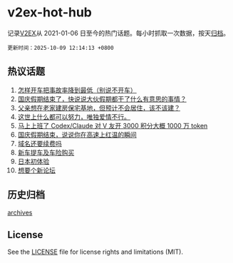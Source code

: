 # v2ex-hot-hub

 记录[V2EX](https://www.v2ex.com/)从 2021-01-06 日至今的热门话题。每小时抓取一次数据，按天[归档](archives)。

`更新时间：2025-10-09 12:14:13 +0800`

## 热议话题

1. [怎样开车把事故率降到最低（别说不开车）](https://www.v2ex.com/t/1163725)
1. [国庆假期结束了，快说说大伙假期都干了什么有意思的事情？](https://www.v2ex.com/t/1163783)
1. [父亲想在老家建房保宅基地，但预计不会居住，该不该建？](https://www.v2ex.com/t/1163795)
1. [这世上什么都可以努力，唯独爱情不行。](https://www.v2ex.com/t/1163697)
1. [马上上班了 Codex/Claude 对 V 友开 3000 积分大概 1000 万 token](https://www.v2ex.com/t/1163760)
1. [国庆假期结束，说说你在高速上红温的瞬间](https://www.v2ex.com/t/1163792)
1. [域名还要续费吗](https://www.v2ex.com/t/1163751)
1. [新车提车及车险购买](https://www.v2ex.com/t/1163781)
1. [日本初体验](https://www.v2ex.com/t/1163825)
1. [想要个新论坛](https://www.v2ex.com/t/1163745)

## 历史归档

[archives](archives)

## License

See the [LICENSE](LICENSE) file for license rights and limitations (MIT).
